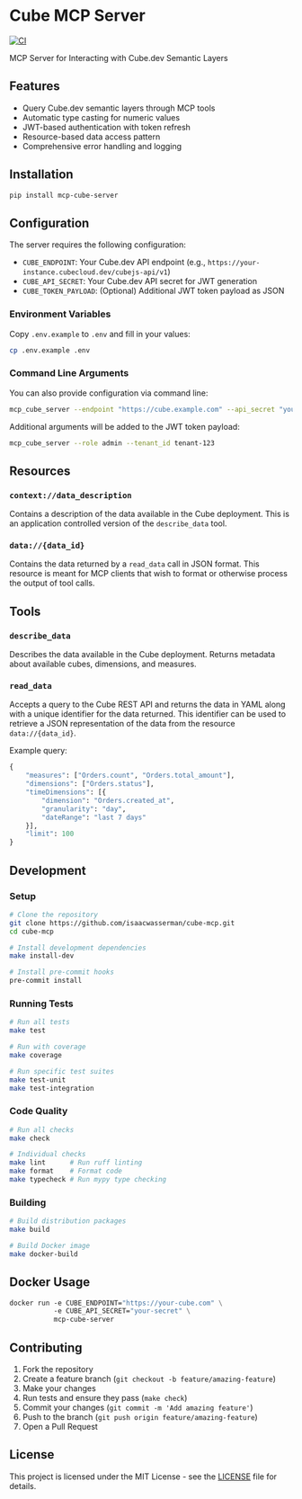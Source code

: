 # Cube MCP Server

[![CI](https://github.com/morford-brex/cube-mcp/actions/workflows/ci.yml/badge.svg)](https://github.com/morford-brex/cube-mcp/actions/workflows/ci.yml)

MCP Server for Interacting with Cube.dev Semantic Layers

## Features

- Query Cube.dev semantic layers through MCP tools
- Automatic type casting for numeric values
- JWT-based authentication with token refresh
- Resource-based data access pattern
- Comprehensive error handling and logging

## Installation

```bash
pip install mcp-cube-server
```

## Configuration

The server requires the following configuration:

- `CUBE_ENDPOINT`: Your Cube.dev API endpoint (e.g., `https://your-instance.cubecloud.dev/cubejs-api/v1`)
- `CUBE_API_SECRET`: Your Cube.dev API secret for JWT generation
- `CUBE_TOKEN_PAYLOAD`: (Optional) Additional JWT token payload as JSON

### Environment Variables

Copy `.env.example` to `.env` and fill in your values:

```bash
cp .env.example .env
```

### Command Line Arguments

You can also provide configuration via command line:

```bash
mcp_cube_server --endpoint "https://cube.example.com" --api_secret "your-secret"
```

Additional arguments will be added to the JWT token payload:

```bash
mcp_cube_server --role admin --tenant_id tenant-123
```

## Resources

### `context://data_description`
Contains a description of the data available in the Cube deployment. This is an application controlled version of the `describe_data` tool.

### `data://{data_id}`
Contains the data returned by a `read_data` call in JSON format. This resource is meant for MCP clients that wish to format or otherwise process the output of tool calls.

## Tools

### `describe_data`
Describes the data available in the Cube deployment. Returns metadata about available cubes, dimensions, and measures.

### `read_data`
Accepts a query to the Cube REST API and returns the data in YAML along with a unique identifier for the data returned. This identifier can be used to retrieve a JSON representation of the data from the resource `data://{data_id}`.

Example query:
```python
{
    "measures": ["Orders.count", "Orders.total_amount"],
    "dimensions": ["Orders.status"],
    "timeDimensions": [{
        "dimension": "Orders.created_at",
        "granularity": "day",
        "dateRange": "last 7 days"
    }],
    "limit": 100
}
```

## Development

### Setup

```bash
# Clone the repository
git clone https://github.com/isaacwasserman/cube-mcp.git
cd cube-mcp

# Install development dependencies
make install-dev

# Install pre-commit hooks
pre-commit install
```

### Running Tests

```bash
# Run all tests
make test

# Run with coverage
make coverage

# Run specific test suites
make test-unit
make test-integration
```

### Code Quality

```bash
# Run all checks
make check

# Individual checks
make lint      # Run ruff linting
make format    # Format code
make typecheck # Run mypy type checking
```

### Building

```bash
# Build distribution packages
make build

# Build Docker image
make docker-build
```

## Docker Usage

```dockerfile
docker run -e CUBE_ENDPOINT="https://your-cube.com" \
           -e CUBE_API_SECRET="your-secret" \
           mcp-cube-server
```

## Contributing

1. Fork the repository
2. Create a feature branch (`git checkout -b feature/amazing-feature`)
3. Make your changes
4. Run tests and ensure they pass (`make check`)
5. Commit your changes (`git commit -m 'Add amazing feature'`)
6. Push to the branch (`git push origin feature/amazing-feature`)
7. Open a Pull Request

## License

This project is licensed under the MIT License - see the [LICENSE](LICENSE) file for details.